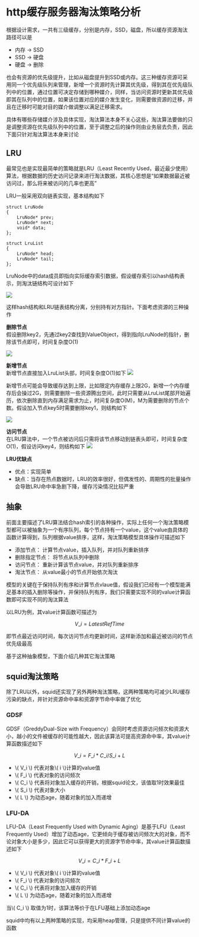 <script type="text/javascript" src="http://cdn.mathjax.org/mathjax/latest/MathJax.js?config=default"></script>
# http缓存服务器淘汰策略分析

根据设计需求，一共有三级缓存，分别是内存，SSD，磁盘，所以缓存资源淘汰路径可以是

* 内存 -> SSD
* SSD -> 硬盘
* 硬盘 -> 删除

也会有资源的优先级提升，比如从磁盘提升到SSD或内存。这三种缓存资源可采用同一个优先级队列来管理，新增一个资源时先计算其优先级，得到其在优先级队列中的位置，通过位置可决定存储到哪种媒介，同样，当访问资源时更新其优先级即其在队列中的位置，如果该位置对应的媒介发生变化，则需要做资源的迁移，并且在迁移时可能对目的媒介做调整以满足迁移需求。

具体有哪些存储媒介涉及具体实现，淘汰算法本身不关心这些，淘汰算法要做的只是调整资源在优先级队列中的位置，至于调整之后的操作则由业务层去负责，因此下面只针对淘汰算法本身来讨论

## LRU
最常见也是实现最简单的策略就是LRU（Least Recently Used，最近最少使用）算法，根据数据的历史访问记录来进行淘汰数据，其核心思想是“如果数据最近被访问过，那么将来被访问的几率也更高”

LRU一般采用双向链表实现，基本结构如下

    struct LruNode
    {
        LruNode* prev;
        LruNode* next;
        void* data;
    };
    
    struct LruList
    {
        LruNode* head;
        LruNode* tail;
    };
    
LruNode中的data成员即指向实际缓存索引数据，假设缓存索引以hash结构表示，则淘汰链结构可设计如下

![](http://littlewhite.us/pic/stnts/http-removal-1.png)

这样hash结构和LRU链表结构分离，分别持有对方指针。下面考虑资源的三种操作

**删除节点**  
假设删除key2，先通过key2查找到ValueObject，得到指向LruNode的指针，删除该节点即可，时间复杂度O(1)

![](http://littlewhite.us/pic/stnts/http-removal-2.png)

**新增节点**  
新增节点直接加入LruList头部，时间复杂度O(1)如下
![](http://littlewhite.us/pic/stnts/http-removal-3.png)

新增节点可能会导致缓存达到上限，比如限定内存缓存上限2G，新增一个内存缓存后会操过2G，则需要删除一些资源腾出空间，此时只需要从LruList尾部开始遍历，依次删除直到内存满足需求为止，时间复杂度O(M)，M为需要删除的节点个数。假设加入节点key5时需要删除key1，则结构如下

![](http://littlewhite.us/pic/stnts/http-removal-4.png)

**访问节点**  
在LRU算法中，一个节点被访问后只需将该节点移动到链表头即可，时间复杂度O(1)，假设访问key4，则结构如下
![](http://littlewhite.us/pic/stnts/http-removal-5.png)

**LRU优缺点**  

* 优点：实现简单
* 缺点：当存在热点数据时，LRU的效率很好，但偶发性的、周期性的批量操作会导致LRU命中率急剧下降，缓存污染情况比较严重

## 抽象
前面主要描述了LRU算法结合hash索引的各种操作，实际上任何一个淘汰策略模型都可以被抽象为一个有序队列，每个节点持有一个value，这个value由具体的函数计算得到，队列根据value排序，这样，淘汰策略模型具体操作可描述如下

* 添加节点： 计算节点value，插入队列，并对队列重新排序
* 删除指定节点： 将节点从队列中删除
* 访问节点： 重新计算该节点value，并对队列重新排序
* 淘汰节点： 从value最小的节点开始依次淘汰

模型的关键在于保持队列有序和计算节点vlaue值，假设我们已经有一个模型能满足基本的插入删除等操作，并保持队列有序，我们只需要实现不同的value计算函数即可实现不同的淘汰算法

以LRU为例，其value计算函数可描述为 

$$ V\_i = LatestRefTime $$

即节点最近访问时间，每次访问节点均更新时间，这样新添加和最近被访问的节点优先级最高

基于这种抽象模型，下面介绍几种其它淘汰策略

## squid淘汰策略
除了LRU以外，squid还实现了另外两种淘汰策略，这两种策略均可减少LRU缓存污染的缺点，并针对资源命中率和资源字节命中率做了优化

### GDSF
GDSF（GreddyDual-Size with Frequency）会同时考虑资源访问频次和资源大小，越小的文件被缓存的可能性越大，因此该算法可提高资源命中率，其value计算函数描述如下

$$ V\_i = F\_i * C\_i/S\_i + L$$

* \\( V\_i \\) 代表对象\\( i \\)计算的value值
* \\( F\_i \\) 代表对象的访问频次
* \\( C\_i \\) 代表将对象加入缓存的开销，根据squid论文，该值取1时效果最佳
* \\( S\_i \\) 代表对象大小
* \\( L \\) 为动态age，随着对象的加入而递增

### LFU-DA
LFU-DA（Least Frequently Used with Dynamic Aging）是基于LFU（Least Frequently Used）增加了动态age，它更倾向于缓存被访问频次大的对象，而不论对象大小是多少，因此它可以获得更大的资源字节命中率，其value计算函数描述如下

$$ V\_i = C\_i * F\_i + L$$

* \\( V\_i \\) 代表对象\\( i \\)计算的value值
* \\( F\_i \\) 代表对象的访问频次
* \\( C\_i \\) 代表将对象加入缓存的开销
* \\( L \\) 为动态age，随着对象的加入而递增

当\\( C\_i \\) 取值为1时，该算法等价于在LFU基础上添加动态age

squid中均有以上两种策略的实现，均采用heap管理，只是提供不同计算value的函数
